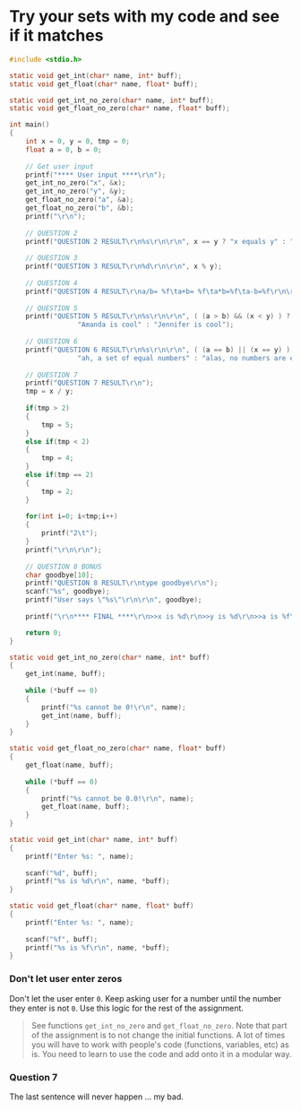 # Try your sets with my code and see if it matches
```c
#include <stdio.h>

static void get_int(char* name, int* buff);
static void get_float(char* name, float* buff);

static void get_int_no_zero(char* name, int* buff);
static void get_float_no_zero(char* name, float* buff);

int main()
{
    int x = 0, y = 0, tmp = 0; 
    float a = 0, b = 0; 
    
    // Get user input 
    printf("**** User input ****\r\n");
    get_int_no_zero("x", &x); 
    get_int_no_zero("y", &y); 
    get_float_no_zero("a", &a); 
    get_float_no_zero("b", &b); 
    printf("\r\n");
    
    // QUESTION 2
    printf("QUESTION 2 RESULT\r\n%s\r\n\r\n", x == y ? "x equals y" : "x does not equal y"); 
    
    // QUESTION 3
    printf("QUESTION 3 RESULT\r\n%d\r\n\r\n", x % y); 
    
    // QUESTION 4
    printf("QUESTION 4 RESULT\r\na/b= %f\ta+b= %f\ta*b=%f\ta-b=%f\r\n\r\n", a/b, a+b, a*b, a-b); 
    
    // QUESTION 5
    printf("QUESTION 5 RESULT\r\n%s\r\n\r\n", ( (a > b) && (x < y) ) ? 
                 "Amanda is cool" : "Jennifer is cool"); 
    
    // QUESTION 6
    printf("QUESTION 6 RESULT\r\n%s\r\n\r\n", ( (a == b) || (x == y) ) ? 
                 "ah, a set of equal numbers" : "alas, no numbers are equal"); 
                 
    // QUESTION 7
    printf("QUESTION 7 RESULT\r\n");
    tmp = x / y;
    
    if(tmp > 2)
    {
        tmp = 5;  
    }
    else if(tmp < 2)
    {
        tmp = 4;
    }
    else if(tmp == 2)
    {
        tmp = 2; 
    }
    
    for(int i=0; i<tmp;i++)
    {
        printf("2\t");
    }
    printf("\r\n\r\n");
    
    // QUESTION 8 BONUS 
    char goodbye[10];
    printf("QUESTION 8 RESULT\r\ntype goodbye\r\n");
    scanf("%s", goodbye); 
    printf("User says \"%s\"\r\n\r\n", goodbye); 
    
    printf("\r\n**** FINAL ****\r\n>>x is %d\r\n>>y is %d\r\n>>a is %f\r\n>>b is %f\r\n\r\n", x, y, a, b);

    return 0;
}

static void get_int_no_zero(char* name, int* buff)
{
    get_int(name, buff);
        
    while (*buff == 0)
    {
        printf("%s cannot be 0!\r\n", name);
        get_int(name, buff);
    }
}

static void get_float_no_zero(char* name, float* buff)
{
    get_float(name, buff);
        
    while (*buff == 0)
    {
        printf("%s cannot be 0.0!\r\n", name);
        get_float(name, buff);
    }
}

static void get_int(char* name, int* buff)
{
    printf("Enter %s: ", name);
    
    scanf("%d", buff); 
    printf("%s is %d\r\n", name, *buff);
}

static void get_float(char* name, float* buff)
{
    printf("Enter %s: ", name);
    
    scanf("%f", buff); 
    printf("%s is %f\r\n", name, *buff);
}

```
### Don't let user enter zeros 
Don't let the user enter `0`. Keep asking user for a number until the number they enter is not `0`. Use this logic for the rest of the assignment.  
> See functions `get_int_no_zero` and `get_float_no_zero`. Note that part of the assignment is to not change the initial functions. A lot of times you will have to work with people's code (functions, variables, etc) as is. You need to learn to use the code and add onto it in a modular way. 

### Question 7
The last sentence will never happen ... my bad. 


